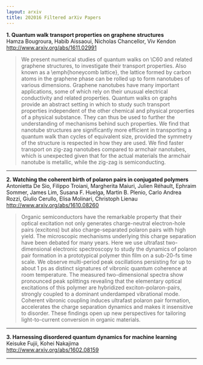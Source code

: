 ```yaml
---
layout: arxiv
title: 202016 Filtered arXiv Papers
---
```


**1.    Quantum walk transport properties on graphene structures**  
Hamza Bougroura, Habib Aissaoui, Nicholas Chancellor, Viv Kendon  
http://www.arxiv.org/abs/1611.02991  
<blockquote>
<p>
We present numerical studies of quantum walks on \C60 and related graphene structures, to investigate their transport properties. Also known as a \emph{honeycomb lattice}, the lattice formed by carbon atoms in the graphene phase can be rolled up to form nanotubes of various dimensions. Graphene nanotubes have many important applications, some of which rely on their unusual electrical conductivity and related properties. Quantum walks on graphs provide an abstract setting in which to study such transport properties independent of the other chemical and physical properties of a physical substance. They can thus be used to further the understanding of mechanisms behind such properties. We find that nanotube structures are significantly more efficient in transporting a quantum walk than cycles of equivalent size, provided the symmetry of the structure is respected in how they are used. We find faster transport on zig-zag nanotubes compared to armchair nanotubes, which is unexpected given that for the actual materials the armchair nanotube is metallic, while the zig-zag is semiconducting.
</p>
</blockquote>

------

**2.    Watching the coherent birth of polaron pairs in conjugated polymers**  
Antonietta De Sio, Filippo Troiani, Margherita Maiuri, Julien Réhault, Ephraim Sommer, James Lim, Susana F. Huelga, Martin B. Plenio, Carlo Andrea Rozzi, Giulio Cerullo, Elisa Molinari, Christoph Lienau  
http://www.arxiv.org/abs/1610.08260  
<blockquote>
<p>
Organic semiconductors have the remarkable property that their optical excitation not only generates charge-neutral electron-hole pairs (excitons) but also charge-separated polaron pairs with high yield. The microscopic mechanisms underlying this charge separation have been debated for many years. Here we use ultrafast two-dimensional electronic spectroscopy to study the dynamics of polaron pair formation in a prototypical polymer thin film on a sub-20-fs time scale. We observe multi-period peak oscillations persisting for up to about 1 ps as distinct signatures of vibronic quantum coherence at room temperature. The measured two-dimensional spectra show pronounced peak splittings revealing that the elementary optical excitations of this polymer are hybridized exciton-polaron-pairs, strongly coupled to a dominant underdamped vibrational mode. Coherent vibronic coupling induces ultrafast polaron pair formation, accelerates the charge separation dynamics and makes it insensitive to disorder. These findings open up new perspectives for tailoring light-to-current conversion in organic materials.
</p>
</blockquote>

------

**3.    Harnessing disordered quantum dynamics for machine learning**  
Keisuke Fujii, Kohei Nakajima  
http://www.arxiv.org/abs/1602.08159  
<blockquote>
<p>

</p>
</blockquote>

------

